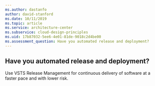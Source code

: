 ```yaml
---
ms.author: dastanfo
author: david-stanford
ms.date: 10/11/2019
ms.topic: article
ms.service: architecture-center
ms.subservice: cloud-design-principles
ms.uid: 17b87032-5ee6-4e01-81de-9018c2d4be00
ms.assessment_question: Have you automated release and deployment?
---
```

## Have you automated release and deployment?


Use VSTS Release Management for continuous delivery of software at a faster pace and with lower risk.
